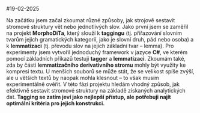 #19-02-2025

Na začátku jsem začal zkoumat různé způsoby, jak strojově sestavit stromové struktury vět nebo jednotlivých slov. Jako první jsem se zaměřil na projekt **MorphoDiTa**, který slouží k **taggingu** (tj. přiřazování slovním tvarům jejich gramatických kategorií, jako je slovní druh, pád nebo osoba) a k **lemmatizaci** (tj. převodu slov na jejich základní tvar – lemma).
Pro experimenty jsem vytvořil jednoduchý framework v jazyce **C#**, ve kterém pomocí základních příkazů testuji **tagger** a **lemmatizaci**. Zkoumám také, zda by části **lemmatizačního derivativního stromu** mohly být využity ke kompresi textu.
U menších souborů se může stát, že se velikost spíše zvýší, ale u větších textů by naopak mohla klesnout – to však musím experimentálně ověřit. V této fázi projektu hledám vhodný způsob, jak efektivně sestavit stromové struktury na základě získaných analytických dat. **Tagging se zatím jeví jako nejlepší přístup, ale potřebuji najít optimální kritéria pro jejich konstrukci.**